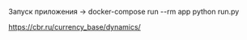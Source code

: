 Запуск приложения -> docker-compose run --rm app python run.py <CURRENCY>

https://cbr.ru/currency_base/dynamics/

